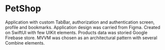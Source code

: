# PetShop
Application with custom TabBar, authorization and 
authentication screen, profile and bookmarks. Application design was 
carried from Figma. Created on SwiftUI with few UIKit elements. Products 
data was storied Google Firebase store. MVVM was chosen as an 
architectural pattern with several Combine elements.
